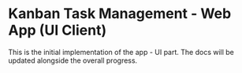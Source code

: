 # Kanban Task Management - Web App (UI Client)

This is the initial implementation of the app - UI part. The docs will be updated alongside the overall progress.
